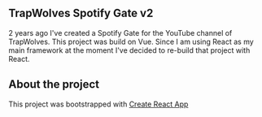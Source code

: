 ## TrapWolves Spotify Gate v2
2 years ago I've created a Spotify Gate for the YouTube channel of TrapWolves. This project was build on Vue. Since I am using React as my main framework at the moment I've decided to re-build that project with React.

## About the project
This project was bootstrapped with [Create React App](https://github.com/facebook/create-react-app)